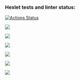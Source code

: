 ### Hexlet tests and linter status:

[![Actions Status](https://github.com/selfexpression/frontend-project-44/workflows/hexlet-check/badge.svg)](https://github.com/selfexpression/frontend-project-44/actions)

<a href="https://codeclimate.com/github/selfexpression/frontend-project-44/maintainability"><img src="https://api.codeclimate.com/v1/badges/c1ab322b5b6174ac966a/maintainability" /></a>

<a href="https://asciinema.org/a/mcEpwsCz5PzFMWzRu3cYZKH2X" target="_blank"><img src="https://asciinema.org/a/mcEpwsCz5PzFMWzRu3cYZKH2X.svg" /></a>

<a href="https://asciinema.org/a/ew5WrKXFpoE42THdO7xBv3vq6" target="_blank"><img src="https://asciinema.org/a/ew5WrKXFpoE42THdO7xBv3vq6.svg" /></a>

<a href="https://asciinema.org/a/KlvJtRaqqhVICL53Dq09Xxv1M" target="_blank"><img src="https://asciinema.org/a/KlvJtRaqqhVICL53Dq09Xxv1M.svg" /></a>

<a href="https://asciinema.org/a/AxQwQjzKTQ3x7nTIRaubPr4LV" target="_blank"><img src="https://asciinema.org/a/AxQwQjzKTQ3x7nTIRaubPr4LV.svg" /></a>

<a href="https://asciinema.org/a/4uPXsSLZMdU3OvWPb7TcZO1Bz" target="_blank"><img src="https://asciinema.org/a/4uPXsSLZMdU3OvWPb7TcZO1Bz.svg" /></a>